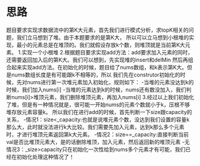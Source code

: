 # 思路

题目要求实现求数据流中的第K大元素，首先我们进行模式分析，求topK相关的问题，我们立马想到了堆。由于本题要求的是第K大，
所以可以立马想到小根堆的实现，最小的元素总是在堆顶的。我们就假设存放k个数，则堆顶就是当前第K大元素。
1.实现一个小根堆
2.根据题目要求实现add方法：add要求加入元素的同时，还需要返回加入后的第K大。我们可以想到，先实现堆的insert和delMin
然后再组合起来实现add方法。在初始化的时候，题目给了nums数组，和k表示第K大。但是nums数组长度是有可能跟k不相等的，所以
我们先在construtor初始化的时候，先对nums进行第一次堆元素加入初始化，规则如下：
-当堆的元素没达到k的时候，我们加入nums[i]
-当堆的元素达到k的时候，nums还有数没加入，我们判断nums[i]>堆顶元素，我们删除堆顶元素，再加入nums[i]
3.经过以上我们初始化了堆，但是有一种情况就是，很可能一开始nums的元素个数就小于k，压根不够堆存放元素容量k。
所以我们在进行add的时候，首先判断一下size跟capacity的关系，
-情况1：size<_capacity:也就是说堆元素个数，没达到我们设置的容量k那么大，此时就没法进行k大比较。我们需要先加入元素，达到k那么多个元素时，才进行堆顶元素返回第k大元素。
-情况2：size==_capacity:直接判断当前val是否比堆顶元素大，是的话删除堆顶，加入元素，然后返回新的堆顶元素
-无情况3：_size>capacity只在初始化一次性给到nums多个元素才有可能，我们已经在初始化处理这种情况了！
